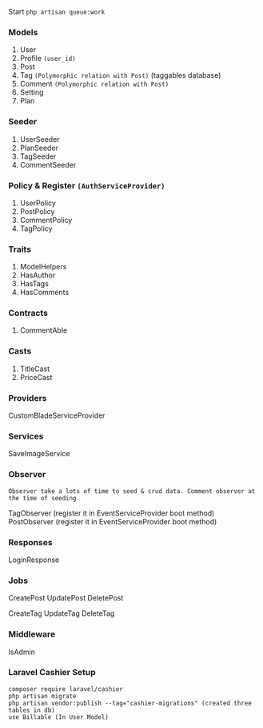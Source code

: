 <!-- alt+m  for snippets -->

Start `php artisan queue:work`

### Models

1. User
1. Profile `(user_id)`
1. Post
1. Tag `(Polymorphic relation with Post)` (taggables database)
1. Comment `(Polymorphic relation with Post)`
1. Setting
1. Plan

### Seeder

1. UserSeeder
1. PlanSeeder
1. TagSeeder
1. CommentSeeder

### Policy & Register `(AuthServiceProvider)`

1. UserPolicy
1. PostPolicy
1. CommentPolicy
1. TagPolicy

### Traits

1. ModelHelpers
1. HasAuthor
1. HasTags
1. HasComments

### Contracts

1. CommentAble

### Casts

1. TitleCast
1. PriceCast

### Providers

CustomBladeServiceProvider
### Services

SaveImageService

### Observer 
`Observer take a lots of time to seed & crud data. Comment observer at the time of seeding.`

TagObserver (register it in EventServiceProvider boot method)
PostObserver (register it in EventServiceProvider boot method)

### Responses

LoginResponse

### Jobs
CreatePost
UpdatePost
DeletePost

CreateTag
UpdateTag
DeleteTag

### Middleware

IsAdmin

### Laravel Cashier Setup

```
composer require laravel/cashier
php artisan migrate
php artisan vendor:publish --tag="cashier-migrations" (created three tables in db)
use Billable (In User Model)
```
